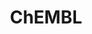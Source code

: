 ---
bigquery: https://console.cloud.google.com/bigquery?p=patents-public-data&d=ebi_chembl&page=dataset
citation: '"The ChEMBL database in 2017." Anna Gaulton, Anne Hersey, Michał Nowotka,
  A Patrícia Bento, Jon Chambers, David Mendez, Prudence Mutowo, Francis Atkinson,
  Louisa J Bellis, Elena Cibrián-Uhalte, Mark Davies, Nathan Dedman, Anneli Karlsson,
  María Paula Magariños, John P Overington, George Papadatos, Ines Smit, Andrew R
  Leach Nucleic acids Research (2017) 45 (Database Issue), D945-D954'
contributors: European Bioinformatics Institute
cost: None
description: ChEMBL Data is a manually curated database of small molecules used in
  drug discovery, including information about existing patented drugs.
documentation: 'schema: https://www.ebi.ac.uk/chembl/db_schema


  '
last_edit: 04/09/2022, 06:36:29
location: https://console.cloud.google.com/marketplace/product/google_patents_public_datasets/chembl
maintained_by: EMBL-EBI, an outstation of European Molecular Biology Laboratory
related_publications: '

  ChEMBL: towards direct deposition of bioassay data.


  Mendez D, Gaulton A, Bento AP, Chambers J, De Veij M, Félix E, Magariños MP, Mosquera
  JF, Mutowo P, Nowotka M, Gordillo-Marañón M, Hunter F, Junco L, Mugumbate G, Rodriguez-Lopez
  M, Atkinson F, Bosc N, Radoux CJ, Segura-Cabrera A, Hersey A, Leach AR.


  — Nucleic Acids Res. 2019; 47(D1):D930-D940. doi: 10.1093/nar/gky1075

  '
schema_fields:
- last_page
- target_desc
- full_molformula
- direct_interaction
- molecular_species
- homologue
- mol_frac_id
- pathway_id
- site_residues
- ddd_comment
- bao_id
- alogp
- prod_pat_id
- who_name
- aromatic_rings
- assay_category
- acd_most_apka
- warning_id
- assay_id
- parent_go_id
- chebi_par_id
- relationship_type
- site_name
- delist_flag
- orig_description
- usan_substem
- parent_molregno
- ref_id
- approval_date
- hba_lipinski
- go_id
- l7
- previous_company
- source
- level4
- mw_monoisotopic
- l6
- cell_source_tax_id
- ddd_units
- aspect
- protclasssyn_id
- issue
- patent_use_code
- title
- structure_type
- src_id
- submission_date
- warning_type
- molregno
- std_act_id
- target_mapping
- warning_class
- parent_type
- parameter_value
- text_value
- cell_id
- dosage_form
- applicant_full_name
- chirality
- ad_type
- molsyn_id
- standard_text_value
- acd_logd
- topical
- prodrug
- nda_type
- mecref_id
- met_id
- doc_id
- res_stem_id
- drugind_id
- black_box_warning
- frac_class_id
- first_page
- warning_year
- data_validity_comment
- max_phase
- tbl
- dosed_ingredient
- company
- alert_id
- standard_upper_value
- substrate_record_id
- isoform
- doi
- drug_record_id
- mutation
- alert_set_id
- biocomp_id
- trade_name
- related_tid
- hrac_code
- cell_name
- num_ro5_violations
- atc_code
- withdrawn_reason
- curated_by
- protein_class_id
- db_version
- activity_count
- warning_description
- active_ingredient
- inorganic_flag
- idx
- sei
- drug_product_flag
- normal_range_min
- ingredient
- chembl_id
- lle
- definition
- mc_tax_id
- cx_logp
- usan_stem
- ass_cls_map_id
- bao_format
- sequence
- protein_class_synonym
- smarts
- standard_inchi_key
- mesh_heading
- class_level
- full_mwt
- source_domain_id
- confidence
- description
- drug_substance_flag
- predbind_id
- oral
- patent_no
- relationship
- assay_class_id
- class_type
- major_class
- start_position
- abstract
- bao_endpoint
- l5
- acd_logp
- comp_class_id
- le
- efo_id
- withdrawn_flag
- assay_tax_id
- prediction_method
- action_type
- set_name
- acd_most_bpka
- tax_id
- formulation_id
- src_short_name
- usan_year
- domain_name
- sitecomp_id
- standard_units
- ddd_id
- mc_target_name
- potential_duplicate
- level2_description
- journal
- patent_expire_date
- subgroup
- bei
- ddd_admr
- actsm_id
- mol_hrac_id
- src_assay_id
- level3
- component_id
- curation_comment
- pathway_key
- molfile
- syn_type
- met_conversion
- priority
- targrel_id
- published_units
- publication_number
- hba
- metref_id
- short_name
- assay_tissue
- end_position
- units
- tid
- molecule_type
- helm_notation
- cell_description
- status
- stem
- record_id
- ddd_value
- frac_code
- mechanism_of_action
- l3
- strength
- last_active
- comp_go_id
- stat
- num_lipinski_ro5_violations
- pref_name
- synonyms
- comments
- creation_date
- activity_comment
- year
- ro3_pass
- route
- standard_value
- heavy_atoms
- l8
- tissue_id
- stem_class
- toid
- assay_organism
- level3_description
- annotation
- oc_id
- ridx
- indication_class
- mw_freebase
- log_id
- domain_id
- compound_key
- activity_id
- withdrawn_year
- domain_description
- qed_weighted
- mec_id
- withdrawn_class
- component_type
- level5
- sequence_md5sum
- psa
- label
- updated_by
- level4_description
- site_id
- pubmed_id
- assay_strain
- num_alerts
- met_comment
- compsyn_id
- value
- entity_id
- availability_type
- research_stem
- relation
- ref_type
- src_compound_id
- standard_type
- usan_stem_id
- assay_test_type
- published_relation
- molecular_mechanism
- normal_range_max
- natural_product
- type
- updated_on
- cx_most_bpka
- relationship_desc
- assay_cell_type
- assay_desc
- entity_type
- parent_id
- uberon_id
- doc_type
- enzyme_name
- mc_target_accession
- parameter_type
- target_type
- indref_id
- job_id
- alert_name
- qudt_units
- usan_stem_definition
- l1
- name
- uo_units
- innovator_company
- max_phase_for_ind
- domain_type
- hrac_class_id
- cellosaurus_id
- disease_efficacy
- db_source
- metabolite_record_id
- result_flag
- mc_organism
- first_in_class
- targcomp_id
- mc_target_type
- cell_ontology_id
- country
- compound_name
- clo_id
- upper_value
- l2
- variant_id
- level2
- smid
- rgid
- cidx
- active_molregno
- withdrawn_country
- published_value
- mechanism_comment
- irac_code
- as_id
- parenteral
- standard_relation
- selectivity_comment
- bto_id
- cx_most_apka
- standard_flag
- pchembl_value
- therapeutic_flag
- irac_class_id
- mesh_id
- binding_site_comment
- assay_param_id
- polymer_flag
- component_synonym
- co_stem_id
- assay_subcellular_fraction
- efo_term
- cl_lincs_id
- cpd_str_alert_id
- assay_source
- standard_inchi
- caloha_id
- published_type
- version
- accession
- species_group_flag
- volume
- who_extra
- cx_logd
- compd_id
- mol_irac_id
- level1
- protein_class_desc
- cell_source_tissue
- level1_description
- assay_type
- mol_atc_id
- path
- rtb
- ap_id
- enzyme_tid
- first_approval
- warning_country
- organism
- ref_url
- downgraded
- src_description
- tid_fixed
- product_id
- cell_source_organism
- hbd
- warnref_id
- aidx
- canonical_smiles
- authors
- confidence_score
- hbd_lipinski
- l4
- patent_id
shortname: chembl
tags:
- biotechnology
- health
- chemical
- bioinformatics
- medical
terms_of_use: CC BY-SA 3.0
title: ChEMBL
uuid: e232a192-965c-4ec9-904c-155b6dfe56c5
---